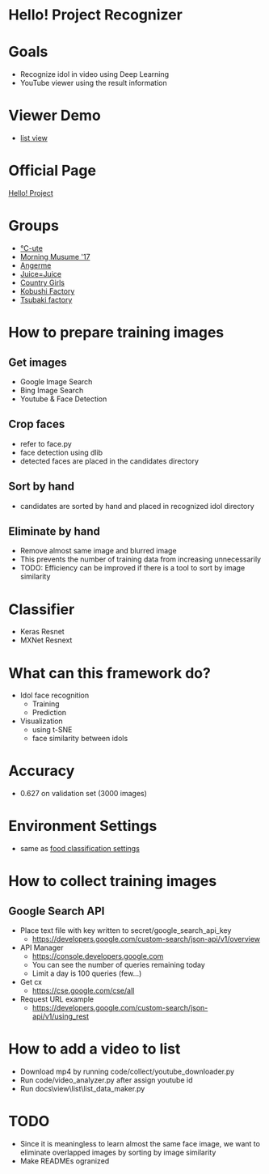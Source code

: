 # Hello! Project Recognizer

# Goals

* Recognize idol in video using Deep Learning
* YouTube viewer using the result information

# Viewer Demo

* [list view](https://peroon.github.io/HelloProjectRecognizer/view/list/list.html) 

# Official Page

[Hello! Project](http://www.helloproject.com)

# Groups

* [℃-ute](http://www.helloproject.com/c-ute/)
* [Morning Musume '17](http://www.helloproject.com/morningmusume/)
* [Angerme](http://www.helloproject.com/angerme/)
* [Juice=Juice](http://www.helloproject.com/juicejuice/)
* [Country Girls](http://www.helloproject.com/countrygirls/)
* [Kobushi Factory](http://www.helloproject.com/kobushifactory/)
* [Tsubaki factory](http://www.helloproject.com/tsubakifactory/)
    
# How to prepare training images

## Get images

* Google Image Search
* Bing Image Search
* Youtube & Face Detection

## Crop faces

* refer to face.py
* face detection using dlib
* detected faces are placed in the candidates directory

## Sort by hand

* candidates are sorted by hand and placed in recognized idol directory

## Eliminate by hand

* Remove almost same image and blurred image
* This prevents the number of training data from increasing unnecessarily
* TODO: Efficiency can be improved if there is a tool to sort by image similarity

# Classifier

* Keras Resnet
* MXNet Resnext

# What can this framework do?

* Idol face recognition
    * Training
    * Prediction
* Visualization
    * using t-SNE
    * face similarity between idols
    
# Accuracy 

* 0.627 on validation set (3000 images)

# Environment Settings

* same as [food classification settings](https://github.com/peroon/deepanalytics_food_classification)

# How to collect training images
## Google Search API

* Place text file with key written to  secret/google_search_api_key
    * https://developers.google.com/custom-search/json-api/v1/overview
* API Manager
    * https://console.developers.google.com
    * You can see the number of queries remaining today
    * Limit a day is 100 queries (few...)
* Get cx
    * https://cse.google.com/cse/all
* Request URL example
    * https://developers.google.com/custom-search/json-api/v1/using_rest
    
# How to add a video to list

* Download mp4 by running code/collect/youtube_downloader.py
* Run code/video_analyzer.py after assign youtube id
* Run docs\view\list\list_data_maker.py

# TODO

* Since it is meaningless to learn almost the same face image, 
we want to eliminate overlapped images by sorting by image similarity
* Make READMEs ogranized